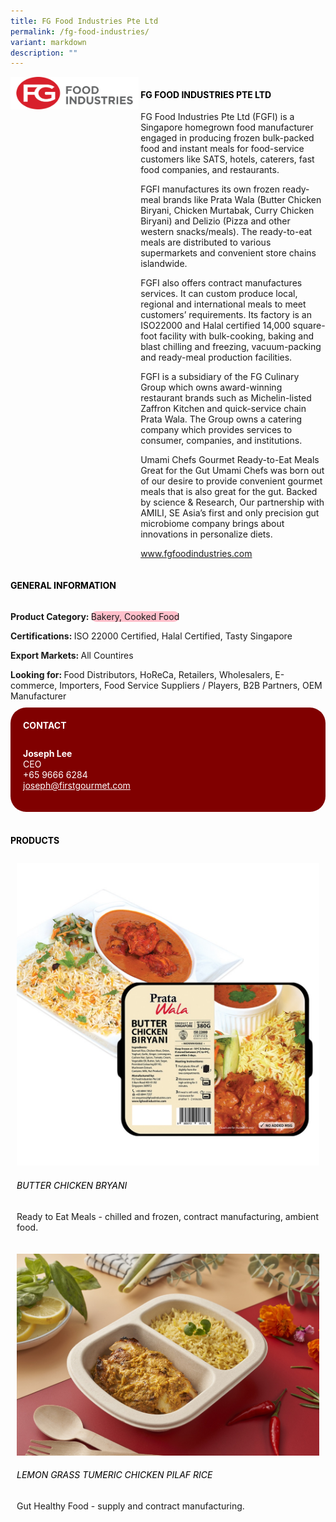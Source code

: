 ```yaml
---
title: FG Food Industries Pte Ltd
permalink: /fg-food-industries/
variant: markdown
description: ""
---
```

<div class="flex-paragraph">
	<div style="display: flex; flex-wrap: wrap;" class="flex-container">
		<div style="flex: 1 1 40%; display: block;" class="card sgds">
			<img src="/images/FG%20Food%20Industries/fg_food_industries_logo.png">
		</div>
		<div style="flex: 1 1 58%; display: block; margin-left: 3px" class="card-sgds">
			<h4 style="text-transform: uppercase; color: black;"><b>FG Food Industries Pte Ltd</b></h4>
			<p>FG Food Industries Pte Ltd (FGFI) is a Singapore homegrown food manufacturer engaged in producing frozen bulk-packed food and instant meals for food-service customers like SATS, hotels, caterers, fast food companies, and restaurants.</p>
			<p>FGFI manufactures its own frozen ready-meal brands like Prata Wala (Butter Chicken Biryani, Chicken Murtabak, Curry Chicken Biryani) and Delizio (Pizza and other western snacks/meals). The ready-to-eat meals are distributed to various supermarkets and convenient store chains islandwide.</p>
			<p>FGFI also offers contract manufactures services. It can custom produce local, regional and international meals to meet customers’ requirements. Its factory is an ISO22000 and Halal certified 14,000 square-foot facility with bulk-cooking, baking and blast chilling and freezing, vacuum-packing and ready-meal production facilities.</p>
			<p>FGFI is a subsidiary of the FG Culinary Group which owns award-winning restaurant brands such as Michelin-listed Zaffron Kitchen and quick-service chain Prata Wala. The Group owns a catering company which provides services to consumer, companies, and institutions.</p>
			<p>Umami Chefs Gourmet Ready-to-Eat Meals Great for the Gut Umami Chefs was born out of our desire to provide convenient gourmet meals that is also great for the gut. Backed by science &amp; Research, Our partnership with AMILI, SE Asia’s first and only precision gut microbiome company brings about innovations in personalize diets.</p>
			<p><a target="_blank" href="https://www.fgfoodindustries.com">www.fgfoodindustries.com</a></p>
		</div>
	</div>
</div>

<h4 style="text-transform: uppercase; color: black;">
	<b>General Information</b>
</h4>
<div style="display: flex; flex-wrap: wrap;" class="flex-container">
	<div style="flex: 1 1 65%; display: block; align-self: stretch" class="card sgds">
		<div class="flex-paragraph">
			<p>
				<b>Product Category: </b>
				<span style="background-color: pink; border-radius: 10px;">Bakery, Cooked Food</span>
			</p>
			<p>
				<b>Certifications: </b>ISO 22000 Certified, Halal Certified, Tasty Singapore
			</p>
			<p>
				<b>Export Markets: </b>All Countires
			</p>
			<p style="margin-bottom: 10px;">
				<b>Looking for: </b>Food Distributors, HoReCa, Retailers, Wholesalers, E-commerce, Importers, Food Service Suppliers / Players, B2B Partners, OEM Manufacturer
			</p>
		</div>
	</div>
	<div style="flex: 1 1 35%; padding: 10px; display: block; background-color: maroon; border-radius: 25px; align-self: center;" class="card sgds">
		<h4 style="color: white; margin-top: 10px; margin-left: 10px;">CONTACT</h4>
		<div class="flex-paragraph">
			<p style="padding: 10px; color: white;">
				<b>Joseph Lee</b>
				<br>CEO<br>+65 9666 6284<br>
				<a style="color: white;" href="mailto:joseph@firstgourmet.com">joseph@firstgourmet.com</a>
			</p>
		</div>
	</div>
</div>
<br>
<h4 style="text-transform: uppercase; color: black;">
	<b>Products</b>
</h4>
<div style="display: flex; flex-wrap: wrap;">
	<div style="flex: 1 1 47%; margin: 10px; display: block;" class="card sgds">
		<div style="display: block;" class="flex-image">
			<img src="/images/FG%20Food%20Industries/fg_food_industries_product_01.jpg">
		</div>
		<div class="flex-paragraph">
			<h6 style="text-transform: uppercase; color: black;">Butter Chicken Bryani</h6>
			<p>Ready to Eat Meals - chilled and frozen, contract manufacturing, ambient food.</p>
		</div>
	</div>
	<div style="flex: 1 1 47%; margin: 10px; display: block;" class="card sgds">
		<div style="display: block;" class="flex-image">
			<img src="/images/FG%20Food%20Industries/fg_food_industries_product_02.jpg">
		</div>
		<div class="flex-paragraph">
			<h6 style="text-transform: uppercase; color: black;">Lemon Grass Tumeric Chicken Pilaf Rice</h6>
			<p>Gut Healthy Food - supply and contract manufacturing.</p>
		</div>
	</div>
</div>